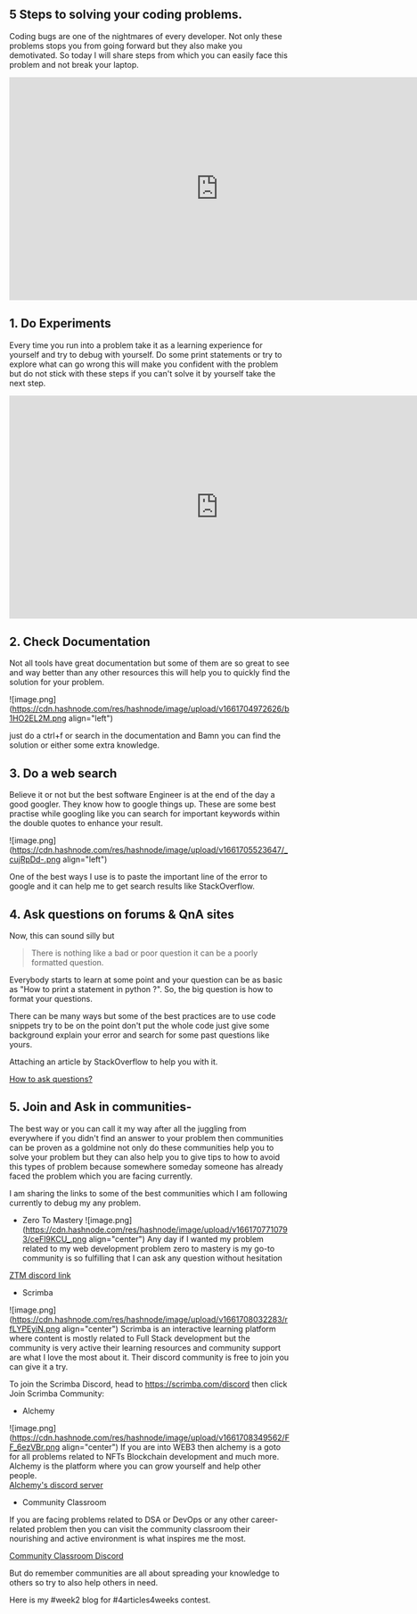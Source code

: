 ## 5 Steps to solving your coding problems.

Coding bugs are one of the nightmares of every developer. Not only these problems stops you from going forward but they also make you demotivated. So today I will share steps from which you can easily face this problem and not break your laptop.

<iframe src="https://giphy.com/embed/2c1KjuCQTaZgc" width="750" height="400" frameBorder="0" class="giphy-embed" allowFullScreen></iframe>

## 1. Do Experiments
Every time you run into a problem take it as a learning experience for yourself and try to debug with yourself. Do some print statements or try to explore what can go wrong this will make you confident with the problem but do not stick with these steps if you can't solve it by yourself take the next step.

<iframe src="https://giphy.com/embed/Wsju5zAb5kcOfxJV9i" width="750" height="400" frameBorder="0" class="giphy-embed" allowFullScreen></iframe>

## 2. Check Documentation
Not all tools have great documentation but some of them are so great to see and way better than any other resources this will help you to quickly find the solution for your problem.

![image.png](https://cdn.hashnode.com/res/hashnode/image/upload/v1661704972626/b1HO2EL2M.png align="left")

just do a ctrl+f or search in the documentation and Bamn you can find the solution or either some extra knowledge.

## 3. Do a web search
Believe it or not but the best software Engineer is at the end of the day a good googler. They know how to google things up. These are some best practise while googling like you can search for important keywords within the double quotes to enhance your result.




![image.png](https://cdn.hashnode.com/res/hashnode/image/upload/v1661705523647/_cujRpDd-.png align="left")

One of the best ways I use is to paste the important line of the error to google and it can help me to get search results like StackOverflow.

## 4. Ask questions on forums & QnA sites
Now, this can sound silly but 
> There is nothing like a bad or poor question it can be a poorly formatted question. 

Everybody starts to learn at some point and your question can be as basic as "How to print a statement in python ?". So, the big question is how to format your questions.

There can be many ways but some of the best practices are to use code snippets try to be on the point don't put the whole code just give some background explain your error and search for some past questions like yours.

Attaching an article by StackOverflow to help you with it.

[How to ask questions?](https://stackoverflow.com/help/how-to-ask)

## 5. Join and Ask in communities-
The best way or you can call it my way after all the juggling from everywhere if you didn't find an answer to your problem then communities can be proven as a  goldmine not only do these communities help you to solve your problem but they can also help you to give tips to how to avoid this types of problem because somewhere someday someone has already faced the problem which you are facing currently.

I am sharing the links to some of the best communities which I am following currently to debug my any problem.


- Zero To Mastery 
![image.png](https://cdn.hashnode.com/res/hashnode/image/upload/v1661707710793/ceFl9KCU_.png align="center")
Any day if I wanted my problem related to my web development problem zero to mastery is my go-to community is so fulfilling that I can ask any question without hesitation

[ZTM discord link](https://discord.com/invite/9KxUUxt7Vd)

- Scrimba

![image.png](https://cdn.hashnode.com/res/hashnode/image/upload/v1661708032283/rfLYPEyiN.png align="center")
Scrimba is an interactive learning platform where content is mostly related to Full Stack development but the community is very active their learning resources and community support are what I love the most about it. Their discord community is free to join you can give it a try.

To join the Scrimba Discord, head to https://scrimba.com/discord then click Join Scrimba Community:

- Alchemy

![image.png](https://cdn.hashnode.com/res/hashnode/image/upload/v1661708349562/FF_6ezVBr.png align="center")
If you are into WEB3 then alchemy is a goto for all problems related to NFTs Blockchain development and much more. Alchemy is the platform where you can grow yourself and help other people. <br>
[Alchemy's discord server](https://discord.gg/Pj93a7kj)


- Community Classroom 

If you are facing problems related to DSA or DevOps or any other career-related problem then you can visit the community classroom their nourishing and active environment is what inspires me the most. <br>

[Community Classroom Discord](https://discord.gg/KJJNaZaE)

But do remember communities are all about spreading your knowledge to others so try to also help others in need.

Here is my #week2 blog for #4articles4weeks contest. 



